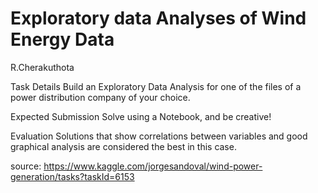 # Exploratory data Analyses of Wind Energy Data

R.Cherakuthota 

Task Details
Build an Exploratory Data Analysis for one of the files of a power distribution company of your choice.

Expected Submission
Solve using a Notebook, and be creative!

Evaluation
Solutions that show correlations between variables and good graphical analysis are considered the best in this case.

source: https://www.kaggle.com/jorgesandoval/wind-power-generation/tasks?taskId=6153